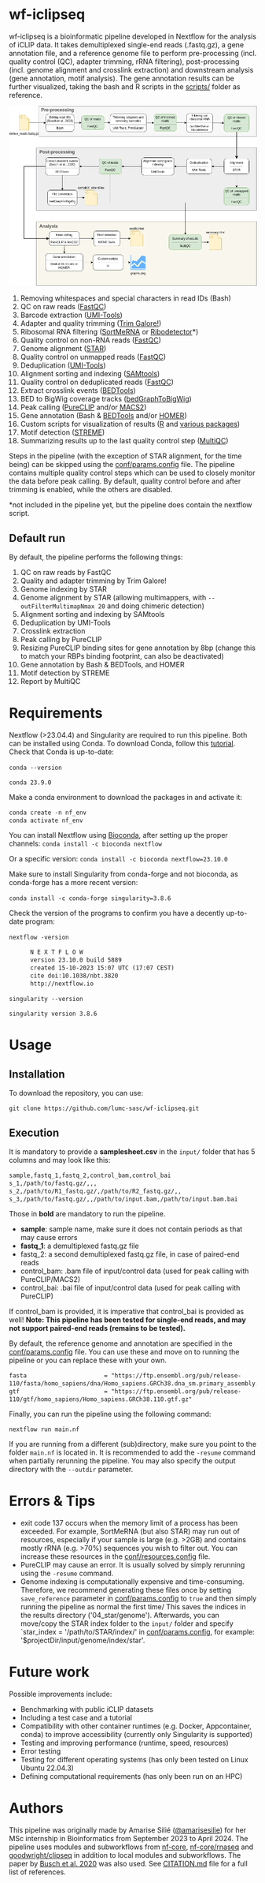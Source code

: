 # wf-iclipseq
wf-iclipseq is a bioinformatic pipeline developed in Nextflow for the analysis of iCLIP data. It takes demultiplexed single-end reads (.fastq.gz), a gene annotation file, and a reference genome file to perform pre-processing (incl. quality control (QC), adapter trimming, rRNA filtering), post-processing (incl. genome alignment and crosslink extraction) and downstream analysis (gene annotation, motif analysis). The gene annotation results can be further visualized, taking the bash and R scripts in the [scripts/](scripts/) folder as reference. 


![Alt text](figures/pipeline_workflow.png?raw=true "Pipeline design")


1. Removing whitespaces and special characters in read IDs (Bash)
2. QC on raw reads ([FastQC](https://www.bioinformatics.babraham.ac.uk/projects/fastqc/))
3. Barcode extraction ([UMI-Tools](https://github.com/CGATOxford/UMI-tools))
4. Adapter and quality trimming ([Trim Galore!](https://www.bioinformatics.babraham.ac.uk/projects/trim_galore/))
5. Ribosomal RNA filtering ([SortMeRNA](https://github.com/sortmerna/sortmerna) or [Ribodetector](https://github.com/hzi-bifo/RiboDetector)*)
6. Quality control on non-RNA reads ([FastQC](https://www.bioinformatics.babraham.ac.uk/projects/fastqc/))
7. Genome alignment ([STAR](https://github.com/alexdobin/STAR))
8. Quality control on unmapped reads ([FastQC](https://www.bioinformatics.babraham.ac.uk/projects/fastqc/))
9. Deduplication ([UMI-Tools](https://github.com/CGATOxford/UMI-tools))
10. Alignment sorting and indexing ([SAMtools](https://sourceforge.net/projects/samtools/files/samtools/))
11. Quality control on deduplicated reads ([FastQC](https://www.bioinformatics.babraham.ac.uk/projects/fastqc/))
12. Extract crosslink events ([BEDTools](https://github.com/arq5x/bedtools2/))
13. BED to BigWig coverage tracks ([bedGraphToBigWig](https://hgdownload.soe.ucsc.edu/admin/exe/))
14. Peak calling ([PureCLIP](https://github.com/skrakau/PureCLIP) and/or [MACS2](https://github.com/macs3-project/MACS))
15. Gene annotation (Bash & [BEDTools](https://github.com/arq5x/bedtools2/) and/or [HOMER](http://homer.ucsd.edu/homer/download.html))
16. Custom scripts for visualization of results ([R](https://www.r-project.org/) and [various packages](https://github.com/lumc-sasc/wf-iclipseq/blob/main/CITATION.md#r-packages))
17. Motif detection ([STREME](https://meme-suite.org/meme/doc/download.html))
18. Summarizing results up to the last quality control step ([MultiQC](https://multiqc.info/))

Steps in the pipeline (with the exception of STAR alignment, for the time being) can be skipped using the [conf/params.config](conf/params.config) file. The pipeline contains multiple quality control steps which can be used to closely monitor the data before peak calling. By default, quality control before and after trimming is enabled, while the others are disabled.

*not included in the pipeline yet, but the pipeline does contain the nextflow script.

## Default run
By default, the pipeline performs the following things:
1. QC on raw reads by FastQC
2. Quality and adapter trimming by Trim Galore!
3. Genome indexing by STAR
4. Genome alignment by STAR (allowing multimappers, with `--outFilterMultimapNmax 20` and doing chimeric detection)
5. Alignment sorting and indexing by SAMtools
6. Deduplication by UMI-Tools
7. Crosslink extraction
8. Peak calling by PureCLIP
9. Resizing PureCLIP binding sites for gene annotation by 8bp (change this to match your RBPs binding footprint, can also be deactivated)
10. Gene annotation by Bash & BEDTools, and HOMER
11. Motif detection by STREME
12. Report by MultiQC

# Requirements
Nextflow (>23.04.4) and Singularity are required to run this pipeline. Both can be installed using Conda. To download Conda, follow this [tutorial](https://docs.conda.io/projects/conda/en/latest/user-guide/install/linux.html). Check that Conda is up-to-date:

`conda --version`

```plaintext
conda 23.9.0
```

Make a conda environment to download the packages in and activate it:
```
conda create -n nf_env
conda activate nf_env
```

You can install Nextflow using [Bioconda](https://bioconda.github.io/), after setting up the proper channels: `conda install -c bioconda nextflow`

Or a specific version: `conda install -c bioconda nextflow=23.10.0`

Make sure to install Singularity from conda-forge and not bioconda, as conda-forge has a more recent version:

`conda install -c conda-forge singularity=3.8.6`

Check the version of the programs to confirm you have a decently up-to-date program:

`nextflow -version`

```plaintext
      N E X T F L O W
      version 23.10.0 build 5889
      created 15-10-2023 15:07 UTC (17:07 CEST)
      cite doi:10.1038/nbt.3820
      http://nextflow.io
```

`singularity --version`

```plaintext
singularity version 3.8.6
```

# Usage
## Installation
To download the repository, you can use:

```
git clone https://github.com/lumc-sasc/wf-iclipseq.git
```
## Execution
It is mandatory to provide a **samplesheet.csv** in the `input/` folder that has 5 columns and may look like this:

```
sample,fastq_1,fastq_2,control_bam,control_bai
s_1,/path/to/fastq.gz/,,,
s_2,/path/to/R1_fastq.gz/,/path/to/R2_fastq.gz/,,
s_3,/path/to/fastq.gz/,,/path/to/input.bam,/path/to/input.bam.bai
```
Those in **bold** are mandatory to run the pipeline.
- **sample**: sample name, make sure it does not contain periods as that may cause errors
- **fastq_1**: a demultiplexed fastq.gz file
- fastq_2: a second demultiplexed fastq.gz file, in case of paired-end reads
- control_bam: .bam file of input/control data (used for peak calling with PureCLIP/MACS2)
- control_bai: .bai file of input/control data (used for peak calling with PureCLIP)

If control_bam is provided, it is imperative that control_bai is provided as well!
**Note: This pipeline has been tested for single-end reads, and may not support paired-end reads (remains to be tested).**

By default, the reference genome and annotation are specified in the [conf/params.config](conf/params.config) file. You can use these and move on to running the pipeline or you can replace these with your own.
```
fasta                      = "https://ftp.ensembl.org/pub/release-110/fasta/homo_sapiens/dna/Homo_sapiens.GRCh38.dna_sm.primary_assembly.fa.gz"
gtf                        = "https://ftp.ensembl.org/pub/release-110/gtf/homo_sapiens/Homo_sapiens.GRCh38.110.gtf.gz"
```

Finally, you can run the pipeline using the following command:
```
nextflow run main.nf
```
If you are running from a different (sub)directory, make sure you point to the folder `main.nf` is located in. It is recommended to add the `-resume` command when partially rerunning the pipeline. You may also specify the output directory with the `--outdir` parameter.


# Errors & Tips
- exit code 137 occurs when the memory limit of a process has been exceeded. For example, SortMeRNA (but also STAR) may run out of resources, especially if your sample is large (e.g. >2GB) and contains mostly rRNA (e.g. >70%) sequences you wish to filter out. You can increase these resources in the [conf/resources.config](conf/resources.config) file.
- PureCLIP may cause an error. It is usually solved by simply rerunning using the `-resume` command.
- Genome indexing is computationally expensive and time-consuming. Therefore, we recommend generating these files once by setting `save_reference` parameter in [conf/params.config](conf/params.config) to `true` and then simply running the pipeline as normal the first time/ This saves the indices in the results directory ('04_star/genome'). Afterwards, you can move/copy the STAR index folder to the `input/` folder and specify `star_index =  '/path/to/STAR/index/' in [conf/params.config](conf/params.config), for example: '$projectDir/input/genome/index/star'.

# Future work
Possible improvements include:

- Benchmarking with public iCLIP datasets
- Including a test case and a tutorial
- Compatibility with other container runtimes (e.g. Docker, Appcontainer, conda) to improve accessibility (currently only Singularity is supported)
- Testing and improving performance (runtime, speed, resources)
- Error testing
- Testing for different operating systems (has only been tested on Linux Ubuntu 22.04.3)
- Defining computational requirements (has only been run on an HPC)

# Authors
This pipeline was originally made by Amarise Silié ([@amarisesilie](https://github.com/amarisesilie)) for her MSc internship in Bioinformatics from September 2023 to April 2024. The pipeline uses modules and subworkflows from [nf-core](https://github.com/nf-core/modules), [nf-core/rnaseq](https://github.com/nf-core/rnaseq) and [goodwright/clipseq](https://github.com/goodwright/clipseq) in addition to local modules and subworkflows. The paper by [Busch et al. 2020](https://www.sciencedirect.com/science/article/pii/S1046202318304948?via%3Dihub) was also used. See [CITATION.md](CITATION.md) file for a full list of references.
